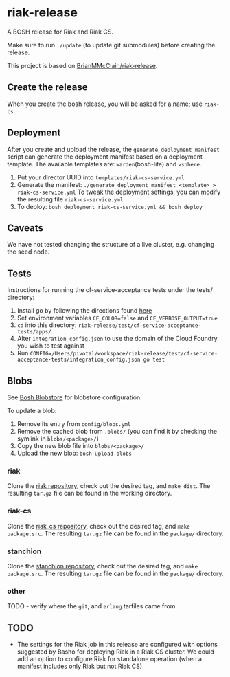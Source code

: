 # riak-release

A BOSH release for Riak and Riak CS.

Make sure to run `./update` (to update git submodules) before creating the release.

This project is based on [BrianMMcClain/riak-release](https://github.com/BrianMMcClain/riak-release).

## Create the release

When you create the bosh release, you will be asked for a name; use `riak-cs`.

## Deployment

After you create and upload the release, the `generate_deployment_manifest` script can generate the deployment manifest based on a deployment template. The available templates are: `warden`(bosh-lite) and `vsphere`.

1. Put your director UUID into `templates/riak-cs-service.yml`
2. Generate the manifest: `./generate_deployment_manifest <template> > riak-cs-service.yml`
To tweak the deployment settings, you can modify the resulting file `riak-cs-service.yml`.
3. To deploy: `bosh deployment riak-cs-service.yml && bosh deploy`


## Caveats

We have not tested changing the structure of a live cluster, e.g. changing the seed node.

## Tests
Instructions for running the cf-service-acceptance tests under the tests/ directory:

1. Install go by following the directions found [here](http://golang.org/doc/install)
2. Set environment variables `CF_COLOR=false` and `CF_VERBOSE_OUTPUT=true`
3. `cd` into this directory: `riak-release/test/cf-service-acceptance-tests/apps/`
4. Alter `integration_config.json` to use the domain of the Cloud Foundry you wish to test against 
5. Run `CONFIG=/Users/pivotal/workspace/riak-release/test/cf-service-acceptance-tests/integration_config.json go test`

## Blobs

See [Bosh Blobstore](http://docs.cloudfoundry.com/docs/running/bosh/components/blobstore.html) for blobstore configuration. 

To update a blob: 

1. Remove its entry from `config/blobs.yml`
2. Remove the cached blob from `.blobs/` (you can find it by checking the symlink in `blobs/<package>/`)
3. Copy the new blob file into `blobs/<package>/`
4. Upload the new blob: `bosh upload blobs`

### riak

Clone the [riak repository](https://github.com/basho/riak), check out the desired tag, and `make dist`.
The resulting `tar.gz` file can be found in the working directory.

### riak-cs

Clone the [riak_cs repository](https://github.com/basho/riak_cs), check out the desired tag, and `make package.src`.
The resulting `tar.gz` file can be found in the `package/` directory.

### stanchion

Clone the [stanchion repository](https://github.com/basho/stanchion), check out the desired tag, and `make package.src`.
The resulting `tar.gz` file can be found in the `package/` directory.


### other

TODO - verify where the `git`, and `erlang` tarfiles came from.

## TODO

- The settings for the Riak job in this release are configured with options suggested by Basho for deploying Riak in a Riak CS cluster.  We could add an option to configure Riak for standalone operation (when a manifest includes only Riak but not Riak CS) 

[BOSH lite]: https://github.com/cloudfoundry/bosh-lite
